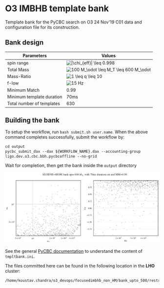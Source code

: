 # O3 IMBHB template bank
Template bank for the PyCBC search on O3 24 Nov'19 C01 data and configuration file for its construction.

## Bank design

| Parameters | Values |
| ----- | ----- |
| spin range | <img src="https://latex.codecogs.com/svg.latex?\|\chi_{eff}\|&space;\leq&space;0.998" title="\|\chi_{eff}\| \leq 0.998" /> |
| Total Mass | <img src="https://latex.codecogs.com/svg.latex?100&space;M_\odot&space;\leq&space;M_T&space;\leq&space;600&space;M_\odot" title="100 M_\odot \leq M_T \leq 600 M_\odot" /> |
| Mass-Ratio | <img src="https://latex.codecogs.com/svg.latex?1&space;\leq&space;q&space;\leq&space;10" title="1 \leq q \leq 10" /> |
| f-low | <img src="https://latex.codecogs.com/svg.latex?15&space;Hz" title="15 Hz" /> |
| Minimum Match | 0.99 | 
| Minimum template duration | 70ms |
| Total number of templates | 630 |

## Building the bank

To setup the workflow, run `bash submit.sh user.name`. 
When the above command completes successfully, submit the workflow by:
```
cd output
pycbc_submit_dax --dax ${WORKFLOW_NAME}.dax --accounting-group ligo.dev.o3.cbc.bbh.pycbcoffline --no-grid
```
Wait for completion, then get the bank inside the `output` directory

<img src="Bank.png"  width="720">

See the general [PyCBC documentation](https://pycbc.org/pycbc/latest/html/tmpltbank.html) to understand the content of `tmpltbank.ini`.

The files committed here can be found in the following location in the **LHO** cluster:
```
/home/koustav.chandra/o3_devops/focusedimbhb_non_HM/bank_upto_500/restricted_q_space/q10t_cut
```
